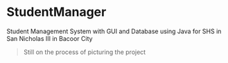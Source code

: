 # StudentManager
Student Management System with GUI and Database using Java for SHS in San Nicholas III in Bacoor City
> Still on the process of picturing the project
